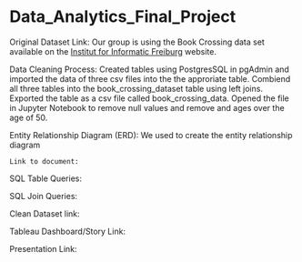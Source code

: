 # Data_Analytics_Final_Project

Original Dataset Link: 
Our group is using the Book Crossing data set available on the [Institut for Informatic Freiburg](http://www2.informatik.uni-freiburg.de/~cziegler/BX/) website.  

Data Cleaning Process: Created tables using PostgresSQL in pgAdmin and imported the data of three csv files into the the approriate table. Combiend all three tables into the book_crossing_dataset table using left joins. Exported the table as a csv file called book_crossing_data. Opened the file in Jupyter Notebook to remove null values and remove and ages over the age of 50. 


Entity Relationship Diagram (ERD):
We used      to create the entity relationship diagram

    Link to document:

SQL Table Queries:

SQL Join Queries:

Clean Dataset link: 

Tableau Dashboard/Story Link:

Presentation Link: 
